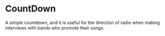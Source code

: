CountDown
=========

A simple countdown, and it is useful for the direction of radio when making interviews with bands who promote their songs.
